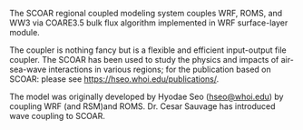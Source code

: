 The SCOAR regional coupled modeling system couples WRF, ROMS, and WW3 via COARE3.5 bulk flux algorithm implemented in WRF surface-layer module. 

The coupler is nothing fancy but is a flexible and efficient input-output file coupler. The SCOAR has been used to study the physics and impacts of air-sea-wave interactions in various regions; for the publication based on SCOAR: please see https://hseo.whoi.edu/publications/.

The model was originally developed by Hyodae Seo (hseo@whoi.edu) by coupling WRF (and RSM)and ROMS. Dr. Cesar Sauvage has introduced wave coupling to SCOAR.
